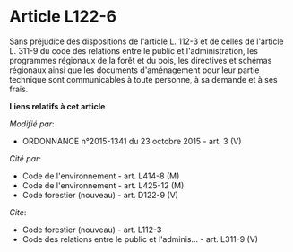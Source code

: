 # Article L122-6

Sans préjudice des dispositions de l'article L. 112-3 et de celles de l'article L. 311-9 du code des relations entre le
public et l'administration, les programmes régionaux de la forêt et du bois, les directives et schémas régionaux ainsi que
les documents d'aménagement pour leur partie technique sont communicables à toute personne, à sa demande et à ses frais.

**Liens relatifs à cet article**

_Modifié par_:

  - ORDONNANCE n°2015-1341 du 23 octobre 2015 - art. 3 (V)

_Cité par_:

  - Code de l'environnement - art. L414-8 (M)
  - Code de l'environnement - art. L425-12 (M)
  - Code forestier (nouveau) - art. D122-9 (V)

_Cite_:

  - Code forestier (nouveau) - art. L112-3
  - Code des relations entre le public et l'adminis... - art. L311-9 (V)
